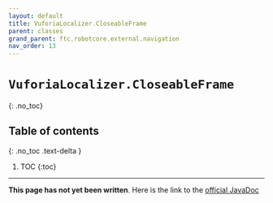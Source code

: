```yaml
---
layout: default
title: VuforiaLocalizer.CloseableFrame
parent: classes
grand_parent: ftc.robotcore.external.navigation
nav_order: 13
---
```

# `VuforiaLocalizer.CloseableFrame`
{: .no_toc}

## Table of contents
{: .no_toc .text-delta }

1. TOC
{:toc}
---
**This page has not yet been written**. Here is the link to the [official JavaDoc](https://ftctechnh.github.io/ftc_app/doc/javadoc/org/firstinspires/ftc/robotcore/external/navigation/VuforiaLocalizer.CloseableFrame.html)
        